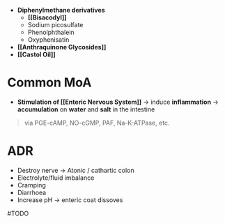 - **Diphenylmethane derivatives**
	- **[[Bisacodyl]]**
	- Sodium picosulfate
	- Phenolphthalein
	- Oxyphenisatin
- **[[Anthraquinone Glycosides]]**
- **[[Castol Oil]]**

# Common MoA
- **Stimulation of [[Enteric Nervous System]]** -> induce **inflammation** -> **accumulation** on **water** and **salt** in the intestine
> via PGE-cAMP, NO-cGMP, PAF, Na-K-ATPase, etc.

# ADR
- Destroy nerve -> Atonic / cathartic colon
- Electrolyte/fluid imbalance
- Cramping
- Diarrhoea
- Increase pH -> enteric coat dissoves

#TODO 